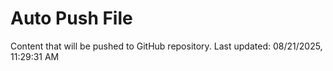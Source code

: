 # Auto Push File

Content that will be pushed to GitHub repository.
Last updated: 08/21/2025, 11:29:31 AM